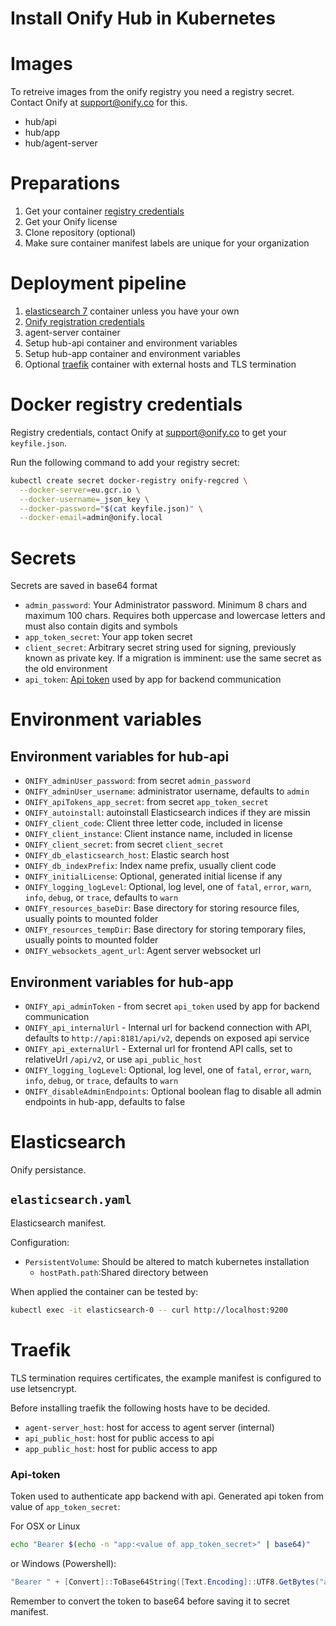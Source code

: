 Install Onify Hub in Kubernetes
===============================

# Images

To retreive images from the onify registry you need a registry secret. Contact Onify at support@onify.co for this.

* hub/api
* hub/app
* hub/agent-server

# Preparations

1. Get your container [registry credentials](#docker-registry-credentials)
2. Get your Onify license
3. Clone repository (optional)
4. Make sure container manifest labels are unique for your organization

# Deployment pipeline

1. [elasticsearch 7](#elasticsearch) container unless you have your own
2. [Onify registration credentials](#docker-registry-credentials)
2. agent-server container
3. Setup hub-api container and environment variables
4. Setup hub-app container and environment variables
5. Optional [traefik](#traefic) container with external hosts and TLS termination

# Docker registry credentials

Registry credentials, contact Onify at support@onify.co to get your `keyfile.json`.

Run the following command to add your registry secret:

```sh
kubectl create secret docker-registry onify-regcred \
  --docker-server=eu.gcr.io \
  --docker-username=_json_key \
  --docker-password="$(cat keyfile.json)" \
  --docker-email=admin@onify.local
```

# Secrets

Secrets are saved in base64 format

- `admin_password`: Your Administrator password. Minimum 8 chars and maximum 100 chars. Requires both uppercase and lowercase letters and must also contain digits and symbols
- `app_token_secret`: Your app token secret
- `client_secret`: Arbitrary secret string used for signing, previously known as private key. If a migration is imminent: use the same secret as the old environment
- `api_token`: [Api token](#api-token) used by app for backend communication

# Environment variables

## Environment variables for hub-api

- `ONIFY_adminUser_password`: from secret `admin_password`
- `ONIFY_adminUser_username`: administrator username, defaults to `admin`
- `ONIFY_apiTokens_app_secret`: from secret `app_token_secret`
- `ONIFY_autoinstall`: autoinstall Elasticsearch indices if they are missin
- `ONIFY_client_code`: Client three letter code, included in license
- `ONIFY_client_instance`: Client instance name, included in license
- `ONIFY_client_secret`: from secret `client_secret`
- `ONIFY_db_elasticsearch_host`: Elastic search host
- `ONIFY_db_indexPrefix`: Index name prefix, usually client code
- `ONIFY_initialLicense`: Optional, generated initial license if any
- `ONIFY_logging_logLevel`: Optional, log level, one of `fatal`, `error`, `warn`, `info`, `debug`, or `trace`, defaults to `warn`
- `ONIFY_resources_baseDir`: Base directory for storing resource files, usually points to mounted folder
- `ONIFY_resources_tempDir`: Base directory for storing temporary files, usually points to mounted folder
- `ONIFY_websockets_agent_url`: Agent server websocket url

## Environment variables for hub-app

* `ONIFY_api_adminToken` - from secret `api_token` used by app for backend communication
* `ONIFY_api_internalUrl` - Internal url for backend connection with API, defaults to `http://api:8181/api/v2`, depends on exposed api service
* `ONIFY_api_externalUrl` - External url for frontend API calls, set to relativeUrl `/api/v2`, or use `api_public_host`
* `ONIFY_logging_logLevel`: Optional, log level, one of `fatal`, `error`, `warn`, `info`, `debug`, or `trace`, defaults to `warn`
* `ONIFY_disableAdminEndpoints`: Optional boolean flag to disable all admin endpoints in hub-app, defaults to false

# Elasticsearch

Onify persistance.

## `elasticsearch.yaml`

Elasticsearch manifest.

Configuration:
- `PersistentVolume`: Should be altered to match kubernetes installation
  - `hostPath.path`:Shared directory between

When applied the container can be tested by:

```sh
kubectl exec -it elasticsearch-0 -- curl http://localhost:9200
```

# Traefik

TLS termination requires certificates, the example manifest is configured to use letsencrypt.

Before installing traefik the following hosts have to be decided.

- `agent-server_host`: host for access to agent server (internal)
- `api_public_host`: host for public access to api
- `app_public_host`: host for public access to app

### Api-token

Token used to authenticate app backend with api. Generated api token from value of `app_token_secret`:

For OSX or Linux
```sh
echo "Bearer $(echo -n "app:<value of app_token_secret>" | base64)"
```

or Windows (Powershell):
```powershell
"Bearer " + [Convert]::ToBase64String([Text.Encoding]::UTF8.GetBytes("app:<value of app_token_secret>"))
```

Remember to convert the token to base64 before saving it to secret manifest.
